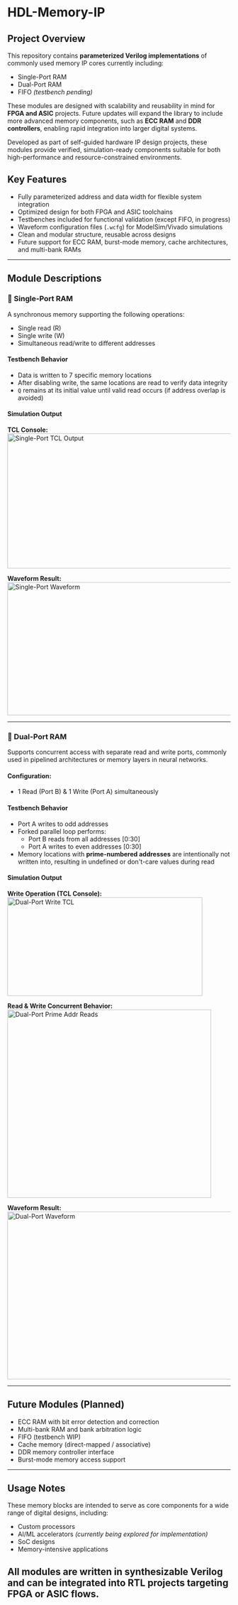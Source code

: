 # HDL-Memory-IP

## Project Overview

This repository contains **parameterized Verilog implementations** of commonly used memory IP cores currently including:

- Single-Port RAM  
- Dual-Port RAM  
- FIFO *(testbench pending)*

These modules are designed with scalability and reusability in mind for **FPGA and ASIC** projects.
Future updates will expand the library to include more advanced memory components, such as **ECC RAM** and **DDR controllers**, enabling rapid integration into larger digital systems.

Developed as part of self-guided hardware IP design projects, these modules provide verified, simulation-ready components suitable for both high-performance and resource-constrained environments.

## Key Features

- Fully parameterized address and data width for flexible system integration  
- Optimized design for both FPGA and ASIC toolchains  
- Testbenches included for functional validation (except FIFO, in progress)  
- Waveform configuration files (`.wcfg`) for ModelSim/Vivado simulations  
- Clean and modular structure, reusable across designs  
- Future support for ECC RAM, burst-mode memory, cache architectures, and multi-bank RAMs  

---

## Module Descriptions

### 📌 Single-Port RAM

A synchronous memory supporting the following operations:
- Single read (R)
- Single write (W)
- Simultaneous read/write to different addresses

#### Testbench Behavior

- Data is written to 7 specific memory locations
- After disabling write, the same locations are read to verify data integrity  
- `Q` remains at its initial value until valid read occurs (if address overlap is avoided)

#### Simulation Output

**TCL Console:**  
<img width="650" height="304" alt="Single-Port TCL Output" src="https://github.com/user-attachments/assets/44eddcb0-1e2e-4a11-b1a0-aeca5aa9029d" />

**Waveform Result:**  
<img width="1622" height="300" alt="Single-Port Waveform" src="https://github.com/user-attachments/assets/2eece3ef-a1b4-4a4d-8812-2ef57c68dd54" />

---

### 📌 Dual-Port RAM

Supports concurrent access with separate read and write ports, commonly used in pipelined architectures or memory layers in neural networks.

#### Configuration:
- 1 Read (Port B) & 1 Write (Port A) simultaneously 

#### Testbench Behavior

- Port A writes to odd addresses
- Forked parallel loop performs:
  - Port B reads from all addresses [0:30]
  - Port A writes to even addresses [0:30]
- Memory locations with **prime-numbered addresses** are intentionally not written into, resulting in undefined or don't-care values during read

#### Simulation Output

**Write Operation (TCL Console):**  
<img width="440" height="222" alt="Dual-Port Write TCL" src="https://github.com/user-attachments/assets/d57dfef8-a3f0-47c4-8670-5d212029d34b" />

**Read & Write Concurrent Behavior:**  
<img width="460" height="424" alt="Dual-Port Prime Addr Reads" src="https://github.com/user-attachments/assets/0ecc29f9-8ddb-431e-800a-7d8fccaded9e" />

**Waveform Result:**  
<img width="1618" height="378" alt="Dual-Port Waveform" src="https://github.com/user-attachments/assets/c89bd978-ffb8-4654-8e56-36e97588b8fc" />


---
## Future Modules (Planned)
- ECC RAM with bit error detection and correction  
- Multi-bank RAM and bank arbitration logic  
- FIFO (testbench WIP)
- Cache memory (direct-mapped / associative)  
- DDR memory controller interface  
- Burst-mode memory access support  
---
## Usage Notes
These memory blocks are intended to serve as core components for a wide range of digital designs, including:
- Custom processors
- AI/ML accelerators *(currently being explored for implementation)*  
- SoC designs
- Memory-intensive applications

All modules are written in synthesizable Verilog and can be integrated into RTL projects targeting FPGA or ASIC flows.
---

